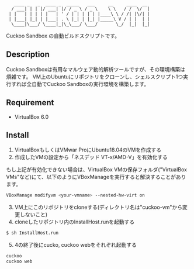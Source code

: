 ```
   ____ _   _  ____ _  _____   ___     __     ____  __
  / ___| | | |/ ___| |/ / _ \ / _ \    \ \   / /  \/  |
 | |   | | | | |   | ' / | | | | | |____\ \ / /| |\/| |
 | |___| |_| | |___| . \ |_| | |_| |_____\ V / | |  | |
  \____|\___/ \____|_|\_\___/ \___/       \_/  |_|  |_|

```

Cuckoo Sandbox の自動ビルドスクリプトです。

## Description
Cuckoo Sandboxは有用なマルウェア動的解析ツールですが、その環境構築は煩雑です。
VM上のUbuntuにリポジトリをクローンし、シェルスクリプト1つ実行すれば全自動でCuckoo Sandboxの実行環境を構築します。

## Requirement

- VirtualBox 6.0

## Install

1. VirtualBoxもしくはVMwar ProにUbuntu18.04のVMを作成する
2. 作成したVMの設定から「ネスデッド VT-x/AMD-V」を有効化する

もし上記が有効化できない場合は、VirtualBox VMの保存フォルダ("VirtualBox VMs"など)にて、以下のようにVBoxManageを実行すると解決することがあります。

```sh
VBoxManage modifyvm <your-vmname> --nested-hw-virt on
```

3. VM上にこのリポジトリをcloneする(ディレクトリ名は"cuckoo-vm"から変更しないこと)
4. cloneしたリポジトリ内のInstallHost.runを起動する

```sh
$ sh InstallHost.run
```

5. 4の終了後にcucko, cuckoo webをそれぞれ起動する

```sh
cuckoo
cuckoo web
```
